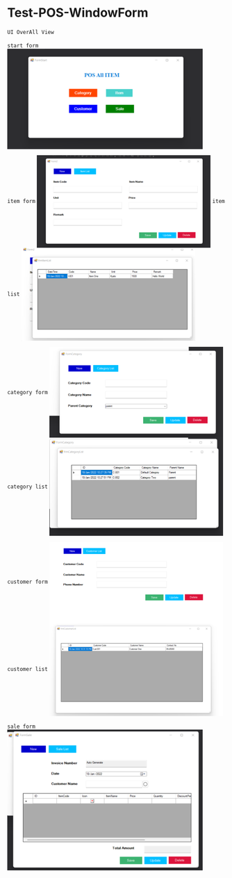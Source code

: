 # Test-POS-WindowForm


```
UI OverAll View 
```
`start form`
<img align="center" width="450" src="https://github.com/hninthuzar/Test-POS-WindowForm/blob/main/start-page.png" alt="start view" />

`item form`
<img align="center" width="400" src="https://github.com/hninthuzar/Test-POS-WindowForm/blob/main/item.png" alt="item view" />
`item list`
<img align="center" width="400" src="https://github.com/hninthuzar/Test-POS-WindowForm/blob/main/item-list.png" alt="item list view" />


`category form`
<img align="center" width="400" src="https://github.com/hninthuzar/Test-POS-WindowForm/blob/main/category.png" alt="category view" />
`category list`
<img align="center" width="400" src="https://github.com/hninthuzar/Test-POS-WindowForm/blob/main/category-list.png" alt="category list view" />

`customer form`
<img align="center" width="400" src="https://github.com/hninthuzar/Test-POS-WindowForm/blob/main/customer.png" alt="customer view" />
`customer list`
<img align="center" width="400" src="https://github.com/hninthuzar/Test-POS-WindowForm/blob/main/customer-list.png" alt="customer list view" />

`sale form`
<img align="center" width="450" src="https://github.com/hninthuzar/Test-POS-WindowForm/blob/main/sale.png" alt="sale form view" />
